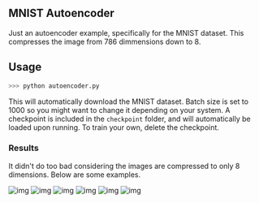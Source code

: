 ## MNIST Autoencoder

Just an autoencoder example, specifically for the MNIST dataset.
This compresses the image from 786 dimmensions down to 8.

## Usage
```python
>>> python autoencoder.py
```

This will automatically download the MNIST dataset. Batch size is set to 1000 so you might want to change it depending on your system.
A checkpoint is included in the `checkpoint` folder, and will automatically be loaded upon running. To train your own, delete the checkpoint.

### Results

It didn't do too bad considering the images are compressed to only 8 dimensions. Below are some examples.

![img](http://i.imgur.com/Qa6HfhT.png) ![img](http://i.imgur.com/EGekJBm.png)
![img](http://i.imgur.com/HGo4Rso.png) ![img](http://i.imgur.com/WKnig11.png)
![img](http://i.imgur.com/GTM05PF.png) ![img](http://i.imgur.com/D0WpaNy.png)

